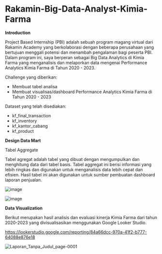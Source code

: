 # Rakamin-Big-Data-Analyst-Kimia-Farma

**Introduction**

Project Based Internship (PBI) adalah sebuah program magang virtual dari Rakamin Academy yang berkolaborasi dengan beberapa perusahaan yang bertujuan menggali potensi dan menambah pengalaman bagi peserta PBI. Dalam program ini, saya berperan sebagai Big Data Analytics di Kimia Farma yang menganalisis dan melaporkan data mengenai Performance Analytics Kimia Farma di Tahun 2020 - 2023.

Challenge yang diberikan:
- Membuat tabel analisa
- Membuat visualisas/dashboard Performance Analytics Kimia Farma di Tahun 2020 - 2023

Dataset yang telah disediakan:
- kf_final_transaction
- kf_inventory
- kf_kantor_cabang
- kf_product

**Design Data Mart**

Tabel Aggregate

Tabel agregat adalah tabel yang dibuat dengan mengumpulkan dan menghitung data dari tabel basis. Tabel aggregat ini berisi informasi yang lebih ringkas dan digunakan untuk menganalisis data lebih cepat dan efisien. Hasil tabel ini akan digunakan untuk sumber pembuatan dashboard laporan penjualan.

![image](https://github.com/helgaannisa73/Rakamin-Big-Data-Analyst-Kimia-Farma/assets/165657978/0811d05c-d1bb-4400-b100-a4dbd8c11682)

![image](https://github.com/helgaannisa73/Rakamin-Big-Data-Analyst-Kimia-Farma/assets/165657978/9977ee01-f314-4a45-8daf-d4bf1369fc4d)

**Data Visualization**

Berikut merupakan hasil analisis dan evaluasi kinerja Kimia Farma dari tahun 2020-2023 yang divisualisasikan menggunakan Google Looker Studio.

https://lookerstudio.google.com/reporting/84a66dcc-970a-41f2-b777-64088e876e18

![Laporan_Tanpa_Judul_page-0001](https://github.com/helgaannisa73/Rakamin-Big-Data-Analyst-Kimia-Farma/assets/165657978/d98eba4c-5a34-442f-9e7b-b3c5e3f96314)

